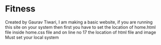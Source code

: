 # Fitness
Created by Gaurav Tiwari,
I am making a basic website, if you are running this site on your system then first you have to set the location of home.html file inside home.css file and on line no 17 the location of html file and image Must set your local system
